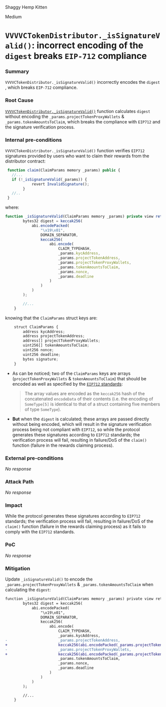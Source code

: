 Shaggy Hemp Kitten

Medium

# `VVVVCTokenDistributor._isSignatureValid()`: incorrect encoding of the `digest` breaks `EIP-712` compliance

### Summary


`VVVVCTokenDistributor._isSignatureValid()` incorrectly encodes the `digest` , which breaks `EIP-712` compliance.

### Root Cause


[`VVVVCTokenDistributor._isSignatureValid()`](https://github.com/sherlock-audit/2024-11-vvv-exchange-update/blob/1791f41b310489aaa66de349ef1b9e4bd331f14b/vvv-platform-smart-contracts/contracts/vc/VVVVCTokenDistributor.sol#L167C25-L168C53) function calculates `digest` without encoding the `_params.projectTokenProxyWallets` & `_params.tokenAmountsToClaim`, which breaks the compliance with `EIP712` and the signature verification process.

### Internal pre-conditions

`VVVVCTokenDistributor._isSignatureValid()` function verifies `EIP712` signatures provided by users who want to claim their rewards from the distributor contract:

```javascript
 function claim(ClaimParams memory _params) public {
   //...
   if (!_isSignatureValid(_params)) {
            revert InvalidSignature();
        }
   //..
 }
```

where:

```javascript
function _isSignatureValid(ClaimParams memory _params) private view returns (bool) {
        bytes32 digest = keccak256(
            abi.encodePacked(
                "\x19\x01",
                DOMAIN_SEPARATOR,
                keccak256(
                    abi.encode(
                        CLAIM_TYPEHASH,
                        _params.kycAddress,
                        _params.projectTokenAddress,
                        _params.projectTokenProxyWallets,
                        _params.tokenAmountsToClaim,
                        _params.nonce,
                        _params.deadline
                    )
                )
            )
        );

        //...
    }
```

knowing that the `ClaimParams` struct keys are:

```javascript
    struct ClaimParams {
        address kycAddress;
        address projectTokenAddress;
        address[] projectTokenProxyWallets;
        uint256[] tokenAmountsToClaim;
        uint256 nonce;
        uint256 deadline;
        bytes signature;
    }
```

- As can be noticed; two of the `ClaimParams` keys are arrays (`projectTokenProxyWallets` & `tokenAmountsToClaim`) that should be encoded as well as specified by the [`EIP712` standards](<https://eips.ethereum.org/EIPS/eip-712#definition-of-hashstruct:~:text=The%20array%20values%20are%20encoded%20as%20the%20keccak256%20hash%20of%20the%20concatenated%20encodeData%20of%20their%20contents%20(i.e.%20the%20encoding%20of%20SomeType%5B5%5D%20is%20identical%20to%20that%20of%20a%20struct%20containing%20five%20members%20of%20type%20SomeType).>):

  > The array values are encoded as the `keccak256` hash of the concatenated `encodeData` of their contents (i.e. the encoding of `SomeType[5]` is identical to that of a struct containing five members of type `SomeType`).

- **But** when the `digest` is calculated; these arrays are passed directly without being encoded, which will result in the signature verification process being not compliant with `EIP712`, so while the protocol generates these signatures according to `EIP712` standards; the verification process will fail, resulting in failure/DoS of the `claim()` function (failure in the rewards claiming process).

### External pre-conditions

_No response_

### Attack Path

_No response_

### Impact

While the protocol generates these signatures according to `EIP712` standards; the verification process will fail, resulting in failure/DoS of the `claim()` function (failure in the rewards claiming process) as it fails to comply with the `EIP712` standards.

### PoC

_No response_

### Mitigation

Update `_isSignatureValid()` to encode the `_params.projectTokenProxyWallets` & `_params.tokenAmountsToClaim` when calculating the `digest`:

```diff
function _isSignatureValid(ClaimParams memory _params) private view returns (bool) {
        bytes32 digest = keccak256(
            abi.encodePacked(
                "\x19\x01",
                DOMAIN_SEPARATOR,
                keccak256(
                    abi.encode(
                        CLAIM_TYPEHASH,
                        _params.kycAddress,
-                       _params.projectTokenAddress,
+                       keccak256(abi.encodePacked(_params.projectTokenAddress),
-                       _params.projectTokenProxyWallets,
+                       keccak256(abi.encodePacked(_params.projectTokenProxyWallets),
                        _params.tokenAmountsToClaim,
                        _params.nonce,
                        _params.deadline
                    )
                )
            )
        );

        //...
    }
```
